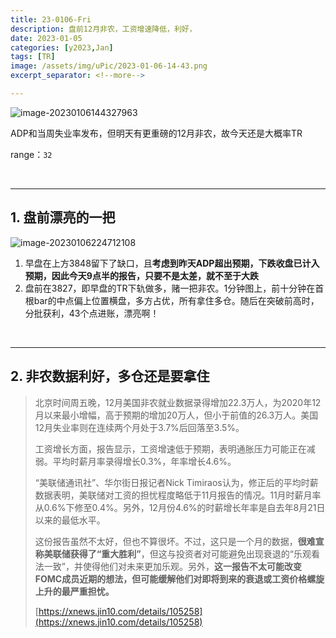 ```yaml
---
title: 23-0106-Fri
description: 盘前12月非农，工资增速降低，利好，
date: 2023-01-05
categories: [y2023,Jan]
tags: [TR]
image: /assets/img/uPic/2023-01-06-14-43.png
excerpt_separator: <!--more-->

---
```


![image-20230106144327963](https://cdn.jsdelivr.net/gh/shawnyeung/shawnyeung.github.io@master/assets/img/uPic/2023-01-06-14-43.png)

ADP和当周失业率发布，但明天有更重磅的12月非农，故今天还是大概率TR

 <!--more-->

range：`32`

<br/>

---

## 1. 盘前漂亮的一把

![image-20230106224712108](https://cdn.jsdelivr.net/gh/shawnyeung/shawnyeung.github.io@master/assets/img/uPic/2023-01-06-22-47.png)

1. 早盘在上方3848留下了缺口，且**考虑到昨天ADP超出预期，下跌收盘已计入预期，因此今天9点半的报告，只要不是太差，就不至于大跌**
2. 盘前在3827，即早盘的TR下轨做多，赌一把非农。1分钟图上，前十分钟在首根bar的中点偏上位置横盘，多方占优，所有拿住多仓。随后在突破前高时，分批获利，43个点进账，漂亮啊！

<br/>

---

## 2. 非农数据利好，多仓还是要拿住

> 北京时间周五晚，12月美国非农就业数据录得增加22.3万人，为2020年12月以来最小增幅，高于预期的增加20万人，但小于前值的26.3万人。美国12月失业率则在连续两个月处于3.7%后回落至3.5%。
>
> 工资增长方面，报告显示，工资增速低于预期，表明通胀压力可能正在减弱。平均时薪月率录得增长0.3%，年率增长4.6%。
>
> “美联储通讯社”、华尔街日报记者Nick Timiraos认为，修正后的平均时薪数据表明，美联储对工资的担忧程度略低于11月报告的情况。11月时薪月率从0.6%下修至0.4%。另外，12月份4.6%的时薪增长年率是自去年8月21日以来的最低水平。
>
> 这份报告虽然不太好，但也不算很坏。不过，这只是一个月的数据，**很难宣称美联储获得了“重大胜利”**，但这与投资者对可能避免出现衰退的“乐观看法一致”，并使得他们对未来更加乐观。另外，**这一报告不太可能改变FOMC成员近期的想法，但可能缓解他们对即将到来的衰退或工资价格螺旋上升的最严重担忧。**
>
> [https://xnews.jin10.com/details/105258](https://xnews.jin10.com/details/105258) 

